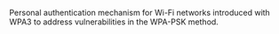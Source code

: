 Personal authentication mechanism for Wi-Fi networks introduced with WPA3 to address vulnerabilities in the WPA-PSK method.
